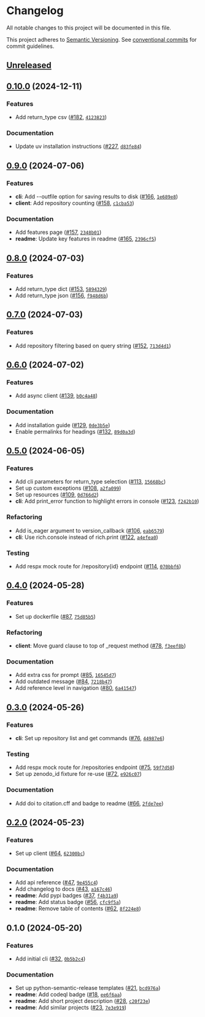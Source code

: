 # Changelog

All notable changes to this project will be documented in this file.

This project adheres to [Semantic Versioning](https://semver.org/spec/v2.0.0.html). See
[conventional commits](https://www.conventionalcommits.org/en/v1.0.0/) for commit guidelines.

## [Unreleased](https://github.com/afuetterer/python-re3data/compare/0.10.0...main)

<!-- releases -->

## [0.10.0](https://github.com/afuetterer/python-re3data/compare/0.9.0...0.10.0) (2024-12-11)

### Features

- Add return_type csv ([#182](https://github.com/afuetterer/python-re3data/pull/182),
  [`4123823`](https://github.com/afuetterer/python-re3data/commit/4123823353be1fe9fc018328dd0c0542afc80ab3))

### Documentation

- Update uv installation instructions ([#227](https://github.com/afuetterer/python-re3data/pull/227),
  [`d83fe84`](https://github.com/afuetterer/python-re3data/commit/d83fe8488568ab2632ecde299da9447d680d2bee))

## [0.9.0](https://github.com/afuetterer/python-re3data/compare/0.8.0...0.9.0) (2024-07-06)

### Features

- **cli**: Add --outfile option for saving results to disk
  ([#166](https://github.com/afuetterer/python-re3data/pull/166),
  [`1e689e8`](https://github.com/afuetterer/python-re3data/commit/1e689e850b6f5c117887eb1938b1a336422e5418))
- **client**: Add repository counting ([#158](https://github.com/afuetterer/python-re3data/pull/158),
  [`c1cba53`](https://github.com/afuetterer/python-re3data/commit/c1cba53a408505c673de2aa8b4f6caddcb91cadd))

### Documentation

- Add features page ([#157](https://github.com/afuetterer/python-re3data/pull/157),
  [`2348b01`](https://github.com/afuetterer/python-re3data/commit/2348b013ad16cacd8a85b72d9f6d488df1ab7f7e))
- **readme**: Update key features in readme ([#165](https://github.com/afuetterer/python-re3data/pull/165),
  [`2396cf5`](https://github.com/afuetterer/python-re3data/commit/2396cf59b1f2d62e917e9b335d8596aa4d3b38d6))

## [0.8.0](https://github.com/afuetterer/python-re3data/compare/0.7.0...0.8.0) (2024-07-03)

### Features

- Add return_type dict ([#153](https://github.com/afuetterer/python-re3data/pull/153),
  [`5894329`](https://github.com/afuetterer/python-re3data/commit/5894329ed52fb014ca4d08a0941e71a66146d446))
- Add return_type json ([#156](https://github.com/afuetterer/python-re3data/pull/156),
  [`f948d6b`](https://github.com/afuetterer/python-re3data/commit/f948d6bef533314327394dbaa250a8518af6b248))

## [0.7.0](https://github.com/afuetterer/python-re3data/compare/0.6.0...0.7.0) (2024-07-03)

### Features

- Add repository filtering based on query string ([#152](https://github.com/afuetterer/python-re3data/pull/152),
  [`713d4d1`](https://github.com/afuetterer/python-re3data/commit/713d4d1cd581426a95fd8d6a84f5fa4f4fff1564))

## [0.6.0](https://github.com/afuetterer/python-re3data/compare/0.5.0...0.6.0) (2024-07-02)

### Features

- Add async client ([#139](https://github.com/afuetterer/python-re3data/pull/139),
  [`b0c4a48`](https://github.com/afuetterer/python-re3data/commit/b0c4a48b03bc42bec194f4b6c8aa4f1f54d75231))

### Documentation

- Add installation guide ([#129](https://github.com/afuetterer/python-re3data/pull/129),
  [`0de3b5e`](https://github.com/afuetterer/python-re3data/commit/0de3b5e2f93bf162f3c94b1b3eb18cf522962725))
- Enable permalinks for headings ([#132](https://github.com/afuetterer/python-re3data/pull/132),
  [`89d0a3d`](https://github.com/afuetterer/python-re3data/commit/89d0a3d2434db5eab1323843a25d6fcb1f903703))

## [0.5.0](https://github.com/afuetterer/python-re3data/compare/0.4.0...0.5.0) (2024-06-05)

### Features

- Add cli parameters for return_type selection ([#113](https://github.com/afuetterer/python-re3data/pull/113),
  [`15668bc`](https://github.com/afuetterer/python-re3data/commit/15668bc833cc147b4c30fc0a096526ef0be8cb46))
- Set up custom exceptions ([#108](https://github.com/afuetterer/python-re3data/pull/108),
  [`a2fa099`](https://github.com/afuetterer/python-re3data/commit/a2fa099f41114ed50f8a9a64a7530cbe23d65a79))
- Set up resources ([#109](https://github.com/afuetterer/python-re3data/pull/109),
  [`0d766d2`](https://github.com/afuetterer/python-re3data/commit/0d766d24f46d6ec9182ac89a743ed5fa88b6a274))
- **cli**: Add print_error function to highlight errors in console
  ([#123](https://github.com/afuetterer/python-re3data/pull/123),
  [`f242b10`](https://github.com/afuetterer/python-re3data/commit/f242b1050ab4d6c8b34874e10e170463a59cab10))

### Refactoring

- Add is_eager argument to version_callback ([#106](https://github.com/afuetterer/python-re3data/pull/106),
  [`eab6579`](https://github.com/afuetterer/python-re3data/commit/eab6579d3205e98b0bba4a70e3666008ade60795))
- **cli**: Use rich.console instead of rich.print ([#122](https://github.com/afuetterer/python-re3data/pull/122),
  [`a4efea0`](https://github.com/afuetterer/python-re3data/commit/a4efea0d222779642e440a6b486f17235856e721))

### Testing

- Add respx mock route for /repository{id} endpoint ([#114](https://github.com/afuetterer/python-re3data/pull/114),
  [`070bbf6`](https://github.com/afuetterer/python-re3data/commit/070bbf67f219a5deb04b3fbaf41ac0845553c76e))

## [0.4.0](https://github.com/afuetterer/python-re3data/compare/0.3.0...0.4.0) (2024-05-28)

### Features

- Set up dockerfile ([#87](https://github.com/afuetterer/python-re3data/pull/87),
  [`75d85b5`](https://github.com/afuetterer/python-re3data/commit/75d85b5ef08b6ffbda6baddd87da005d1f0481d7))

### Refactoring

- **client**: Move guard clause to top of _request method ([#78](https://github.com/afuetterer/python-re3data/pull/78),
  [`f3eef8b`](https://github.com/afuetterer/python-re3data/commit/f3eef8b7b4316c45a56481e68e1683855c116e35))

### Documentation

- Add extra css for prompt ([#85](https://github.com/afuetterer/python-re3data/pull/85),
  [`16545d7`](https://github.com/afuetterer/python-re3data/commit/16545d74fc7a308a2cb9144465a50b771fabb5a5))
- Add outdated message ([#84](https://github.com/afuetterer/python-re3data/pull/84),
  [`7218b47`](https://github.com/afuetterer/python-re3data/commit/7218b47a027d2cc6b043417a59dca7ee458b0fa2))
- Add reference level in navigation ([#80](https://github.com/afuetterer/python-re3data/pull/80),
  [`6a41547`](https://github.com/afuetterer/python-re3data/commit/6a415478032210e960d6f7ec7a8c8e840ffb84cf))

## [0.3.0](https://github.com/afuetterer/python-re3data/compare/0.2.0...0.3.0) (2024-05-26)

### Features

- **cli**: Set up repository list and get commands ([#76](https://github.com/afuetterer/python-re3data/pull/76),
  [`44987e6`](https://github.com/afuetterer/python-re3data/commit/44987e6ba20f51181dbea2c2d3794a3a96ddf6a5))

### Testing

- Add respx mock route for /repositories endpoint ([#75](https://github.com/afuetterer/python-re3data/pull/75),
  [`59f7d58`](https://github.com/afuetterer/python-re3data/commit/59f7d58e65d91575c571e6bbea51957900424fdc))
- Set up zenodo_id fixture for re-use ([#72](https://github.com/afuetterer/python-re3data/pull/72),
  [`e926c07`](https://github.com/afuetterer/python-re3data/commit/e926c07419f2720d7d3f9c97f01285e52a52863e))

### Documentation

- Add doi to citation.cff and badge to readme ([#66](https://github.com/afuetterer/python-re3data/pull/66),
  [`2fde7ee`](https://github.com/afuetterer/python-re3data/commit/2fde7ee3e2afa7c1dbbd44bf26c8e918d6e79396))

## [0.2.0](https://github.com/afuetterer/python-re3data/compare/0.1.0...0.2.0) (2024-05-23)

### Features

- Set up client ([#64](https://github.com/afuetterer/python-re3data/pull/64),
  [`62300bc`](https://github.com/afuetterer/python-re3data/commit/62300bcf2fa2dd7f1a4c8bbaf7b7ae6bab4e9e77))

### Documentation

- Add api reference ([#47](https://github.com/afuetterer/python-re3data/pull/47),
  [`9e455c4`](https://github.com/afuetterer/python-re3data/commit/9e455c490183109ca3fb7026e554ca53c7bcad12))
- Add changelog to docs ([#43](https://github.com/afuetterer/python-re3data/pull/43),
  [`a167c46`](https://github.com/afuetterer/python-re3data/commit/a167c46b2b80cbefa2b7a6aee2bc0ccdbb0f6459))
- **readme**: Add pypi badges ([#37](https://github.com/afuetterer/python-re3data/pull/37),
  [`f4b31a9`](https://github.com/afuetterer/python-re3data/commit/f4b31a92c2c2cc9db6c7ee484abf3e8ba6a02860))
- **readme**: Add status badge ([#56](https://github.com/afuetterer/python-re3data/pull/56),
  [`cfc9f5a`](https://github.com/afuetterer/python-re3data/commit/cfc9f5a5d2b993690c5d4507603ca5bb7dac0f5e))
- **readme**: Remove table of contents ([#62](https://github.com/afuetterer/python-re3data/pull/62),
  [`8f224e8`](https://github.com/afuetterer/python-re3data/commit/8f224e8ec1819a2cbf74738af7b4e84d34d663bf))

## 0.1.0 (2024-05-20)

### Features

- Add initial cli ([#32](https://github.com/afuetterer/python-re3data/pull/32),
  [`0b5b2c4`](https://github.com/afuetterer/python-re3data/commit/0b5b2c4a855656196d0c502de93752c780be6c40))

### Documentation

- Set up python-semantic-release templates ([#21](https://github.com/afuetterer/python-re3data/pull/21),
  [`bcd976a`](https://github.com/afuetterer/python-re3data/commit/bcd976aa4dcc25188dcf16f82d2a5cee475c5983))
- **readme**: Add codeql badge ([#18](https://github.com/afuetterer/python-re3data/pull/18),
  [`ee6f6aa`](https://github.com/afuetterer/python-re3data/commit/ee6f6aa7dfb1f2b8b6e4d8e10bbe67b10af00c04))
- **readme**: Add short project description ([#28](https://github.com/afuetterer/python-re3data/pull/28),
  [`c20f23e`](https://github.com/afuetterer/python-re3data/commit/c20f23e7b682c10c0749043e851b81cf0ec80f61))
- **readme**: Add similar projects ([#23](https://github.com/afuetterer/python-re3data/pull/23),
  [`7e3e919`](https://github.com/afuetterer/python-re3data/commit/7e3e919d512d9f8556a3c45e7a6f164b9e19be9a))
